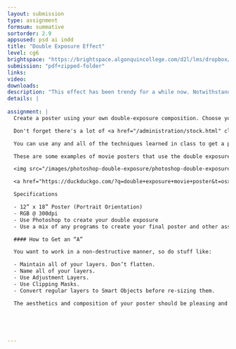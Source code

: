 ```yaml
---
layout: submission
type: assignment
formsum: summative
sortorder: 2.9
appsused: psd ai indd
title: "Double Exposure Effect"
level: cg6
brightspace: "https://brightspace.algonquincollege.com/d2l/lms/dropbox/user/folder_submit_files.d2l?db=291689&grpid=0&isprv=0&bp=0&ou=314375"
submission: "pdf+zipped-folder"
links: 
video: 
downloads: 
description: "This effect has been trendy for a while now. Notwithstanding the trend, the effect makes use of important features in Photoshop."
details: | 
  
assignment: |
  Create a poster using your own double-exposure composition. Choose your favourite movie, game, tv show, book, etc  and create a poster that reflects the tone and story. Search online for hi-res images of actors, sceneries, objects, etc., or create your own.

  Don't forget there's a lot of <a href="/administration/stock.html" class="" target="_blank">high resolution stock photography here</a>. You can use photos of people from here in place of a real actor if you wish.

  You can use any and all of the techniques learned in class to get a pleasing result in a non-destructive manner.

  These are some examples of movie posters that use the double exposure effect.

  <img src="/images/photoshop-double-exposure/photoshop-double-exposure-examples.jpg" class="size100" alt="Double Exposure Examples">

  <a href="https://duckduckgo.com/?q=double+exposure+movie+poster&t=osx&iax=images&ia=images" class="" target="_blank">And some more here.</a>

  Specifications

  - 12” x 18” Poster (Portrait Orientation)
  - RGB @ 300dpi
  - Use Photoshop to create your double exposure
  - Use a mix of any programs to create your final poster and other assets (InDesign, Illustrator, etc...)

  #### How to Get an “A”

  You want to work in a non-destructive manner, so do stuff like:

  - Maintain all of your layers. Don’t flatten.
  - Name all of your layers.
  - Use Adjustment Layers.
  - Use Clipping Masks.
  - Convert regular layers to Smart Objects before re-sizing them.

  The aesthetics and composition of your poster should be pleasing and set the tone for the movie. Take the time and care to choose photos which will work well  and create a seamless effect.That is, the two photos blend seamlessly without obvious edges.





---
```

